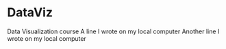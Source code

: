 # DataViz
Data Visualization course
A line I wrote on my local computer
Another line I wrote on my local computer
